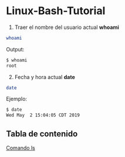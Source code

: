 # Linux-Bash-Tutorial

1. Traer el nombre del usuario actual
**whoami**
```bash
whoami
```
Output:
```bash
$ whoami
root
```


2. Fecha y hora actual
**date**
```bash
date
```
Ejemplo:
```bash
$ date
Wed May  2 15:04:05 CDT 2019
```

## Tabla de contenido
[Comando ls](./docs/ls.md)
